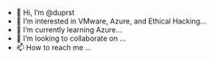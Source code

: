 - 👋 Hi, I’m @duprst
- 👀 I’m interested in VMware, Azure, and Ethical Hacking...
- 🌱 I’m currently learning Azure...
- 💞️ I’m looking to collaborate on ...
- 📫 How to reach me ...

<!---
duprst/duprst is a ✨ special ✨ repository because its `README.md` (this file) appears on your GitHub profile.
You can click the Preview link to take a look at your changes.
--->
